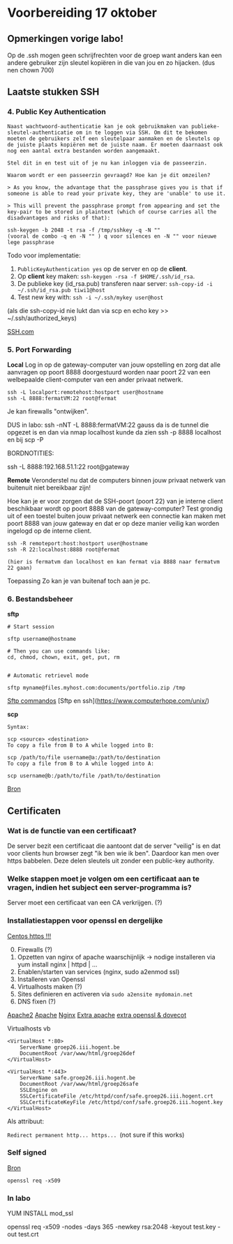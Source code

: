 # Voorbereiding 17 oktober

## Opmerkingen vorige labo!

Op de .ssh mogen geen schrijfrechten voor de groep want anders kan een andere gebruiker zijn sleutel kopiëren in die van jou en zo hijacken. (dus nen chown 700)

## Laatste stukken SSH

### 4. Public Key Authentication

```
Naast wachtwoord-authenticatie kan je ook gebruikmaken van publieke-sleutel-authenticatie om in te loggen via SSH. Om dit te bekomen moeten de gebruikers zelf een sleutelpaar aanmaken en de sleutels op de juiste plaats kopiëren met de juiste naam. Er moeten daarnaast ook nog een aantal extra bestanden worden aangemaakt.

Stel dit in en test uit of je nu kan inloggen via de passeerzin.

Waarom wordt er een passeerzin gevraagd? Hoe kan je dit omzeilen?

> As you know, the advantage that the passphrase gives you is that if someone is able to read your private key, they are 'unable' to use it.

> This will prevent the passphrase prompt from appearing and set the key-pair to be stored in plaintext (which of course carries all the disadvantages and risks of that):

ssh-keygen -b 2048 -t rsa -f /tmp/sshkey -q -N ""
(vooral de combo -q en -N "" ) q voor silences en -N "" voor nieuwe lege passphrase
```

Todo voor implementatie:

1. ``PublicKeyAuthentication yes`` op de server en op de **client**.
2. Op **client** key maken: ``ssh-keygen -rsa -f $HOME/.ssh/id_rsa``.
3. De publieke key (id_rsa.pub) transferen naar server:  ``ssh-copy-id -i ~/.ssh/id_rsa.pub tiwi1@host``
4. Test new key with: ``ssh -i ~/.ssh/mykey user@host``

(als die ssh-copy-id nie lukt dan via scp en echo key >> ~/.ssh/authorized_keys)

[SSH.com](https://www.ssh.com/ssh/copy-id)


### 5. Port Forwarding

**Local**
Log in op de gateway-computer van jouw opstelling en zorg dat alle aanvragen op poort 8888 doorgestuurd worden naar poort 22 van een welbepaalde client-computer van een ander privaat netwerk.

```
ssh -L localport:remotehost:hostport user@hostname
ssh -L 8888:fermatVM:22 root@fermat
```

Je kan firewalls "ontwijken".



DUS in labo:
ssh -nNT -L 8888:fermatVM:22 gauss
da is de tunnel die opgezet is
en dan via nmap localhost kunde da zien
ssh -p 8888 localhost
en bij scp -P


BORDNOTITIES:

ssh -L 8888:192.168.51.1:22 root@gateway


**Remote**
Veronderstel nu dat de computers binnen jouw privaat netwerk van buitenuit niet bereikbaar zijn!

Hoe kan je er voor zorgen dat de SSH-poort (poort 22) van je interne client beschikbaar wordt op poort 8888 van de gateway-computer? Test grondig uit of een toestel buiten jouw privaat netwerk een connectie kan maken met poort 8888 van jouw gateway en dat er op deze manier veilig kan worden ingelogd op de interne client.

```
ssh -R remoteport:host:hostport user@hostname
ssh -R 22:localhost:8888 root@fermat

(hier is fermatvm dan localhost en kan fermat via 8888 naar fermatvm 22 gaan)

```

Toepassing
Zo kan je van buitenaf toch aan je pc.



### 6. Bestandsbeheer

**sftp**
```
# Start session

sftp username@hostname

# Then you can use commands like: 
cd, chmod, chown, exit, get, put, rm


# Automatic retrievel mode

sftp myname@files.myhost.com:documents/portfolio.zip /tmp

```

[Sftp commandos](https://kb.iu.edu/d/akqg)
[Sftp en ssh](https://www.computerhope.com/unix/<sftp class="htm"></sftp>)

**scp**

```
Syntax:

scp <source> <destination>
To copy a file from B to A while logged into B:

scp /path/to/file username@a:/path/to/destination
To copy a file from B to A while logged into A:

scp username@b:/path/to/file /path/to/destination
```

[Bron](https://unix.stackexchange.com/questions/106480/how-to-copy-files-from-one-machine-to-another-using-ssh#106482)




## Certificaten

### Wat is de functie van een certificaat?

De server bezit een certificaat die aantoont dat de server "veilig" is en dat voor clients hun browser zegt "ik ben wie ik ben". Daardoor kan men over https babbelen. Deze delen sleutels uit zonder een public-key authority. 

### Welke stappen moet je volgen om een certificaat aan te vragen, indien het subject een server-programma is?

Server moet een certificaat van een CA verkrijgen. (?)



### Installatiestappen voor openssl en dergelijke

[Centos https !!!](https://wiki.centos.org/HowTos/Https)

0. Firewalls (?)
1. Opzetten van nginx of apache waarschijnlijk -> nodige installeren via yum install nginx | httpd | ...
1. Enablen/starten van services (nginx, sudo a2enmod ssl)
2. Installeren van Openssl
3. Virtualhosts maken (?)
4. Sites definieren en activeren via ``sudo a2ensite mydomain.net`` 
5. DNS fixen (?)	

[Apache2](https://www.digicert.com/ssl-certificate-installation-ubuntu-server-with-apache2.htm)
[Apache](https://www.digicert.com/ssl-certificate-installation-apache.htm)
[Nginx](https://www.digicert.com/ssl-certificate-installation-nginx.htm)
[Extra apache](https://httpd.apache.org/docs/2.0/ssl/ssl_intro.html)
[extra openssl & dovecot](https://www.linux.com/learn/sysadmin/openssl-apache-and-dovecot)


Virtualhosts vb

```
<VirtualHost *:80>
    ServerName groep26.iii.hogent.be
    DocumentRoot /var/www/html/groep26def
</VirtualHost>

<VirtualHost *:443>
    ServerName safe.groep26.iii.hogent.be
    DocumentRoot /var/www/html/groep26safe
    SSLEngine on
    SSLCertificateFile /etc/httpd/conf/safe.groep26.iii.hogent.crt
    SSLCertificateKeyFile /etc/httpd/conf/safe.groep26.iii.hogent.key
</VirtualHost>

```

Als attribuut:

``Redirect permanent http... https... ``(not sure if this works)


### Self signed

[Bron](https://www.linux.com/learn/creating-self-signed-ssl-certificates-apache-linux)

```
openssl req -x509

```




### In labo

YUM INSTALL mod_ssl


openssl req -x509
-nodes -days 365
-newkey rsa:2048
-keyout test.key
-out test.crt


